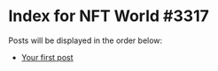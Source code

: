 # Index for NFT World #3317
Posts will be displayed in the order below:

- [Your first post](./001-first.md)

